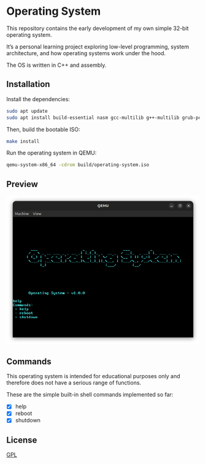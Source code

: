 # Operating System

This repository contains the early development of my own simple 32-bit operating system.

It’s a personal learning project exploring low-level programming, system architecture, and how operating systems work under the hood.

The OS is written in C++ and assembly.

## Installation

Install the dependencies:

```bash
sudo apt update
sudo apt install build-essential nasm gcc-multilib g++-multilib grub-pc-bin xorriso mtools qemu-system-x86 qemu-utils
```

Then, build the bootable ISO:

```bash
make install
```

Run the operating system in QEMU:

```bash
qemu-system-x86_64 -cdrom build/operating-system.iso
```

## Preview
![Screenshot](assets/screenshot.png)

## Commands
This operating system is intended for educational purposes only and therefore does not have a serious range of functions.

These are the simple built-in shell commands implemented so far:
- [x] help
- [x] reboot
- [x] shutdown

## License

[GPL](https://github.com/breuerlukas/operating-system/blob/master/LICENSE.md)